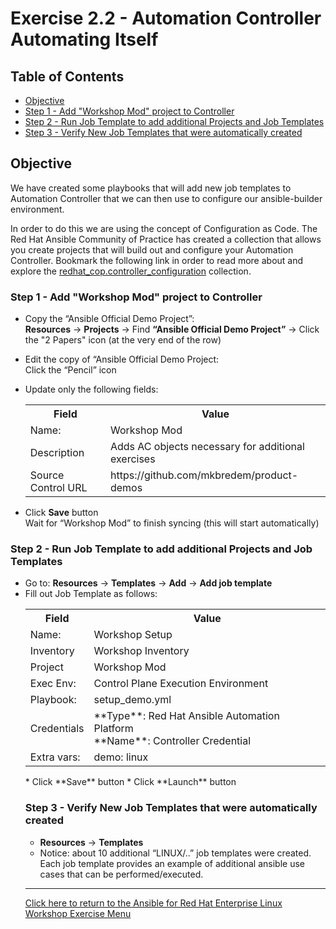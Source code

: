 # Exercise 2.2 - Automation Controller Automating Itself

## Table of Contents

* [Objective](#objective)
* [Step 1 - Add "Workshop Mod" project to Controller](#step-1---add-workshop-mod-project-to-controller)
* [Step 2 - Run Job Template to add additional Projects and Job Templates](#step-2---run-job-template-to-add-additional-projects-and-job-templates)
* [Step 3 - Verify New Job Templates that were automatically created](#step-3---verify-new-job-templates-that-were-automatically-created)


## Objective

We have created some playbooks that will add new job templates to Automation Controller that we can then use to configure our ansible-builder environment.

In order to do this we are using the concept of Configuration as Code.  The Red Hat Ansible Community of Practice has created a collection that allows you create projects that will build out and configure your Automation Controller.  Bookmark the following link in order to read more about and explore the [redhat_cop.controller_configuration](https://external.ink?to=/github.com/redhat-cop/controller_configuration) collection.

### Step 1 - Add "Workshop Mod" project to Controller

* Copy the “Ansible Official Demo Project”:<br>
**Resources** → **Projects** → Find **“Ansible Official Demo Project”** → Click the "2 Papers" icon (at the very end of the row)
* Edit the copy of “Ansible Official Demo Project:<br>
Click the “Pencil” icon 
* Update only the following fields:
&nbsp;&nbsp;&nbsp;&nbsp;&nbsp;<table>
    <tr>
      <th>Field</th>
      <th>Value</th>
    </tr>
    <tr>
      <td>Name:</td>
      <td>Workshop Mod</td>
    </tr>
    <tr>
      <td>Description</td>
      <td>Adds AC objects necessary for additional exercises</td>
    </tr>
    <tr>
      <td>Source Control URL</td>
      <td>https://github.com/mkbredem/product-demos</td>
    </tr>
  </table>

* Click **Save** button<br>
Wait for “Workshop Mod” to finish syncing (this will start automatically)

### Step 2 - Run Job Template to add additional Projects and Job Templates

* Go to: **Resources** -> **Templates** -> **Add** -> **Add job template**<br>
* Fill out Job Template as follows:
&nbsp;&nbsp;&nbsp;&nbsp;&nbsp;<table>
    <tr>
      <th>Field</th>
      <th>Value</th>
    </tr>
    <tr>
      <td>Name:</td>
      <td>Workshop Setup</td>
    </tr>
    <tr>
      <td>Inventory</td>
      <td>Workshop Inventory</td>
    </tr>
    <tr>
      <td>Project</td>
      <td>Workshop Mod</td>
    </tr>
    <tr>
      <td>Exec Env:</td>
      <td>Control Plane Execution Environment</td>
    </tr>
    <tr>
      <td>Playbook:</td>
      <td>setup_demo.yml</td>
    </tr>
    <tr>
      <td>Credentials</td>
      <td>**Type**: Red Hat Ansible Automation Platform<br>**Name**: Controller Credential</td>
    </tr>
  <tr>
      <td>Extra vars:</td>
      <td>demo: linux</td>
  </tr>
</table>
* Click **Save** button
* Click **Launch** button

### Step 3 - Verify New Job Templates that were automatically created

* **Resources** -> **Templates**
* Notice: about 10 additional “LINUX/..” job templates were created.  Each job template provides an example of additional ansible use cases that can be performed/executed.

----

[Click here to return to the Ansible for Red Hat Enterprise Linux Workshop Exercise Menu](../README.md)